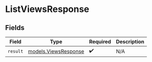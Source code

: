 # ListViewsResponse


## Fields

| Field                                              | Type                                               | Required                                           | Description                                        |
| -------------------------------------------------- | -------------------------------------------------- | -------------------------------------------------- | -------------------------------------------------- |
| `result`                                           | [models.ViewsResponse](../models/viewsresponse.md) | :heavy_check_mark:                                 | N/A                                                |